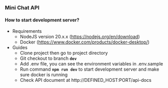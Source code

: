 ### Mini Chat API
#### How to start development server?
* Requirements
  * NodeJS version 20.x.x (https://nodejs.org/en/download)
  * Docker (https://www.docker.com/products/docker-desktop/)
* Guides
  - Clone project then go to project directory
  - Git checkout to branch **`dev`**
  - Add .env file, you can see the environment variables in .env.sample
  - Run command **`npm run dev`** to start development server and make sure docker is running
  - Check API document at http://DEFINED_HOST:PORT/api-docs
